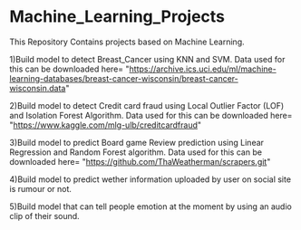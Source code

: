 # Machine_Learning_Projects

This Repository Contains projects based on Machine Learning.

1)Build model to detect Breast_Cancer using KNN and SVM. Data used for this can be downloaded here= "https://archive.ics.uci.edu/ml/machine-learning-databases/breast-cancer-wisconsin/breast-cancer-wisconsin.data"

2)Build model to detect Credit card fraud using Local Outlier Factor (LOF) and Isolation Forest Algorithm.
        Data used for this can be downloaded here= "https://www.kaggle.com/mlg-ulb/creditcardfraud"

3)Build model to predict Board game Review prediction using Linear Regression and Random Forest algorithm.
        Data used for this can be downloaded here= "https://github.com/ThaWeatherman/scrapers.git"
        
4)Build model to predict wether information uploaded by user on social site is rumour or not. 

5)Build model that can tell people emotion at the moment by using an audio clip of their sound.


